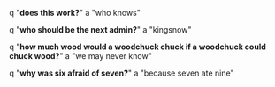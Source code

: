 q "**does this work?**"
a "who knows"

q "**who should be the next admin?**"
a "kingsnow"

q "**how much wood would a woodchuck chuck if a woodchuck could chuck wood?**"
a "we may never know"

q "**why was six afraid of seven?**"
a "because seven ate nine"
